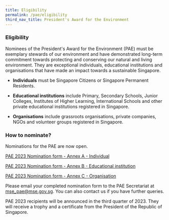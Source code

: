 ```yaml
---
title: Eligibility
permalink: /pae/eligibility
third_nav_title: President's Award for the Environment
---
```



### Eligibility

Nominees of the President's Award for the Environment (PAE) must be exemplary stewards of our environment and have demonstrated long-term commitment towards protecting and conserving our natural and living environment. They are exceptional individuals, educational institutions and organisations that have made an impact towards a sustainable Singapore.

* **Individuals** must be Singapore Citizens or Singapore Permanent Residents.

* **Educational institutions** include Primary, Secondary Schools, Junior Colleges, Institutes of Higher Learning, International Schools and other private educational institutions registered in Singapore.

* **Organisations** include grassroots organisations, private companies, NGOs and volunteer groups registered in Singapore.

### How to nominate?

Nominations for the PAE are now open. 

[PAE 2023 Nomination form - Annex A - Individual](/files/pae-2023-annex-a.docx)

[PAE 2023 Nomination form - Annex B - Educational institution](/files/pae-2023-annex-b.docx)

[PAE 2023 Nomination form - Annex C - Organisation](/files/pae-2023-annex-c.docx)

Please email your completed nomination form to the PAE Secretariat at <mse_pae@mse.gov.sg>. You can also contact us if you have further queries. 

PAE 2023 recipients will be announced in the third quarter of 2023. They will receive a trophy and a certificate from the President of the Republic of Singapore.

